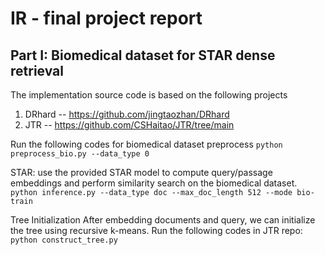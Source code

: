 # IR - final project report

## Part I: Biomedical dataset for STAR dense retrieval
The implementation source code is based on the following projects
1. DRhard -- https://github.com/jingtaozhan/DRhard 
2. JTR -- https://github.com/CSHaitao/JTR/tree/main

Run the following codes for biomedical dataset preprocess
`python preprocess_bio.py --data_type 0`

STAR: use the provided STAR model to compute query/passage embeddings and perform similarity search on the biomedical dataset.
`python inference.py --data_type doc --max_doc_length 512 --mode bio-train`
 
Tree Initialization 
After embedding documents and query, we can initialize the tree using recursive k-means.
Run the following codes in JTR repo:
`python construct_tree.py`
